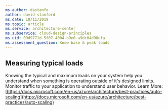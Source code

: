 ```yaml
---
ms.author: dastanfo
author: david-stanford
ms.date: 10/11/2019
ms.topic: article
ms.service: architecture-center
ms.subservice: cloud-design-principles
ms.uid: 09d9771d-5f07-4004-b9e0-a9dc04d98efa
ms.assessment_question: Know base & peak loads
---
```

## Measuring typical loads


Knowing the typical and maximum loads on your system help you understand when something is operating outside of it's designed limits.  Monitor traffic to your application to understand user behavior. Learn More: [https://docs.microsoft.com/en-us/azure/architecture/best-practices/auto-scaling](https://docs.microsoft.com/en-us/azure/architecture/best-practices/auto-scaling)